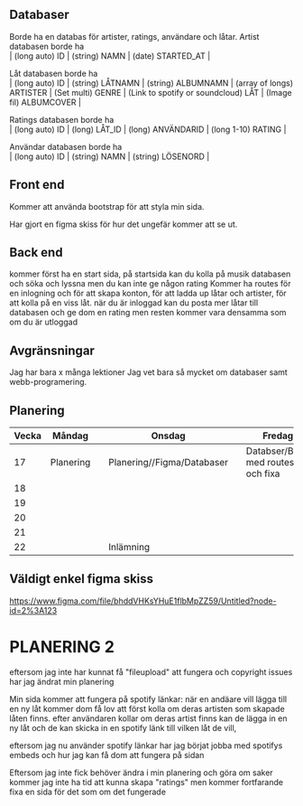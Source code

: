 ## Databaser
Borde ha en databas för artister, ratings, användare och låtar.
Artist databasen borde ha   
| (long auto) ID | (string) NAMN | (date) STARTED_AT |

Låt databasen borde ha      
| (long auto) ID | (string) LÅTNAMN | (string) ALBUMNAMN | (array of longs) ARTISTER | (Set multi) GENRE | (Link to spotify or soundcloud) LÅT | (Image fil) ALBUMCOVER |

Ratings databasen borde ha  
| (long auto) ID | (long) LÅT_ID | (long) ANVÄNDARID | (long 1-10) RATING |

Användar databasen borde ha   
| (long auto) ID | (string) NAMN | (string) LÖSENORD |


## Front end
Kommer att använda bootstrap för att styla min sida.

Har gjort en figma skiss för hur det ungefär kommer att se ut.

## Back end
  
kommer först ha en start sida, på startsida kan du kolla på musik databasen och söka och lyssna men du kan inte ge någon rating
Kommer ha routes för en inlogning och för att skapa konton, för att ladda up låtar och artister, för att kolla på en viss låt.
när du är inloggad kan du posta mer låtar till databasen och ge dom en rating men resten kommer vara densamma som om du är utloggad

## Avgränsningar
Jag har bara x många lektioner
Jag vet bara så mycket om databaser samt webb-programering.

## Planering
| Vecka | Måndag    |   | Onsdag              |   | Fredag |   |
|-------|-----------|---|---------------------|---|--------|---|
| 17    | Planering |   | Planering//Figma/Databaser |   | Databser/Börja med routes och fixa|   |
| 18    |           |   |                     |   |        |   |
| 19    |           |   |                     |   |        |   |
| 20    |           |   |                     |   |        |   |
| 21    |           |   |                     |   |        |   |
| 22    |           |   | Inlämning           |   |        |   |


## Väldigt enkel figma skiss
https://www.figma.com/file/bhddVHKsYHuE1flbMpZZ59/Untitled?node-id=2%3A123 

# PLANERING 2
eftersom jag inte har kunnat få "fileupload" att fungera och copyright issues har jag ändrat min planering

Min sida kommer att fungera på spotify länkar:
när en andäare vill lägga till en ny låt kommer dom få lov att först kolla om deras artisten som skapade låten finns. efter användaren kollar om deras artist finns kan de lägga in en ny låt och de kan skicka in en spotify länk till vilken låt de vill,

eftersom jag nu använder spotify länkar har jag börjat jobba med spotifys embeds och hur jag kan få dom att fungera på sidan


Eftersom jag inte fick behöver ändra i min planering och göra om saker kommer jag inte ha tid att kunna skapa "ratings" men kommer fortfarande fixa en sida för det som om det fungerade
